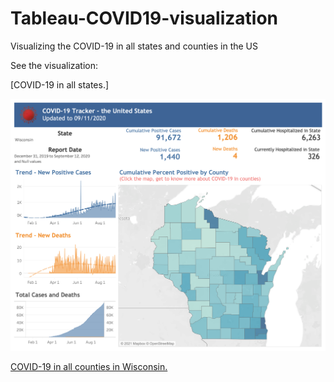# Tableau-COVID19-visualization

Visualizing the COVID-19 in all states and counties in the US

See the visualization:

[COVID-19 in all states.]

![image](https://github.com/Rachelyuzhe/Tableau-COVID19-visualization/raw/main/States.png)

[COVID-19 in all counties in Wisconsin.](https://github.com/Rachelyuzhe/Tableau-COVID19-visualization/raw/main/Counties.png)
